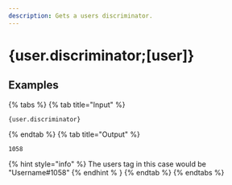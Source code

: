 ```yaml
---
description: Gets a users discriminator.
---
```

# {user.discriminator;[user]}
## Examples
{% tabs %}
{% tab title="Input" %}
```text
{user.discriminator}
```
{% endtab %}
{% tab title="Output" %}
```text
1058
```
{% hint style="info" %}
The users tag in this case would be "Username#1058"
{% endhint % }
{% endtab %}
{% endtabs %}